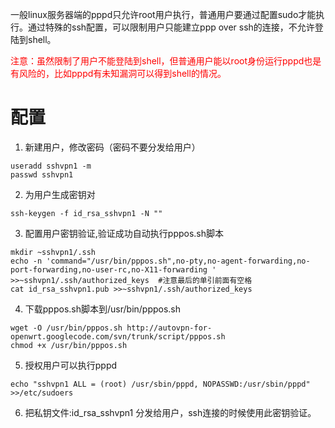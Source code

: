 一般linux服务器端的pppd只允许root用户执行，普通用户要通过配置sudo才能执行。通过特殊的ssh配置，可以限制用户只能建立ppp over ssh的连接，不允许登陆到shell。

<font color='red'>注意：虽然限制了用户不能登陆到shell，但普通用户能以root身份运行pppd也是有风险的，比如pppd有未知漏洞可以得到shell的情况。</font>



# 配置 #
1) 新建用户，修改密码（密码不要分发给用户）
```
useradd sshvpn1 -m
passwd sshvpn1
```
2) 为用户生成密钥对
```
ssh-keygen -f id_rsa_sshvpn1 -N ""
```
3) 配置用户密钥验证,验证成功自动执行pppos.sh脚本
```
mkdir ~sshvpn1/.ssh
echo -n 'command="/usr/bin/pppos.sh",no-pty,no-agent-forwarding,no-port-forwarding,no-user-rc,no-X11-forwarding ' >>~sshvpn1/.ssh/authorized_keys  #注意最后的单引前面有空格
cat id_rsa_sshvpn1.pub >>~sshvpn1/.ssh/authorized_keys
```
4) 下载pppos.sh脚本到/usr/bin/pppos.sh
```
wget -O /usr/bin/pppos.sh http://autovpn-for-openwrt.googlecode.com/svn/trunk/script/pppos.sh
chmod +x /usr/bin/pppos.sh
```
5) 授权用户可以执行pppd
```
echo "sshvpn1 ALL = (root) /usr/sbin/pppd, NOPASSWD:/usr/sbin/pppd" >>/etc/sudoers
```

6) 把私钥文件:id\_rsa\_sshvpn1 分发给用户，ssh连接的时候使用此密钥验证。